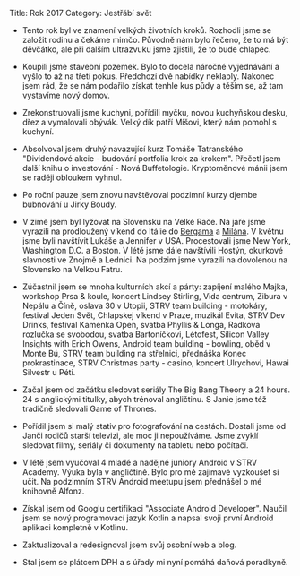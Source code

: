 Title: Rok 2017
Category: Jestřábí svět

- Tento rok byl ve znamení velkých životních kroků. Rozhodli jsme se založit rodinu a čekáme mimčo. Původně nám bylo řečeno, že to má být děvčátko, ale při dalším ultrazvuku jsme zjistili, že to bude chlapec.

- Koupili jsme stavební pozemek. Bylo to docela náročné vyjednávání a vyšlo to až na třetí pokus. Předchozí dvě nabídky neklaply. Nakonec jsem rád, že se nám podařilo získat tenhle kus půdy a těším se, až tam vystavíme nový domov.

- Zrekonstruovali jsme kuchyni, pořídili myčku, novou kuchyňskou desku, dřez a vymalovali obývák. Velký dík patří Míšovi, který nám pomohl s kuchyní.

- Absolvoval jsem druhý navazující kurz Tomáše Tatranského "Dividendové akcie - budování portfolia krok za krokem". Přečetl jsem další knihu o investování - Nová Buffetologie. Kryptoměnové mánii jsem se raději obloukem vyhnul.

- Po roční pauze jsem znovu navštěvoval podzimní kurzy djembe bubnování u Jirky Boudy.

- V zimě jsem byl lyžovat na Slovensku na Velké Rače. Na jaře jsme vyrazili na prodloužený víkend do Itálie do [Bergama](http://janie.8bit.cz/bergamo/) a [Milána](http://janie.8bit.cz/milan/). V květnu jsme byli navštívit Lukáše a Jennifer v USA. Procestovali jsme New York, Washington D.C. a Boston. V létě jsme dále navštívili Hostýn, okurkové slavnosti ve Znojmě a Lednici. Na podzim jsme vyrazili na dovolenou na Slovensko na Velkou Fatru.

- Zúčastnil jsem se mnoha kulturních akcí a párty: zapíjení malého Majka, workshop Prsa & koule, koncert Lindsey Stirling, Vida centrum, Zibura v Nepálu a Číně, oslava 30 v Utopii, STRV team building - motokáry, festival Jeden Svět, Chlapskej víkend v Praze, muzikál Evita, STRV Dev Drinks, festival Kamenka Open, svatba Phyllis & Longa, Radkova rozlučka se svobodou, svatba Bartoníčkovi, Létofest, Silicon Valley Insights with Erich Owens, Android team building - bowling, oběd v Monte Bú, STRV team building na střelnici, přednáška Konec prokrastinace, STRV Christmas party - casino, koncert Ulrychovi, Hawai Silvestr u Péti.

- Začal jsem od začátku sledovat seriály The Big Bang Theory a 24 hours. 24 s anglickými titulky, abych trénoval angličtinu. S Janie jsme též tradičně sledovali Game of Thrones.

- Pořídil jsem si malý stativ pro fotografování na cestách. Dostali jsme od Janči rodičů starší televizi, ale moc ji nepoužíváme. Jsme zvyklí sledovat filmy, seriály či dokumenty na tabletu nebo počítači.

- V létě jsem vyučoval 4 mladé a nadějné juniory Android v STRV Academy. Výuka byla v angličtině. Bylo pro mě zajímavé vyzkoušet si učit. Na podzimním STRV Android meetupu jsem přednášel o mé knihovně Alfonz.

- Získal jsem od Googlu certifikaci "Associate Android Developer". Naučil jsem se nový programovací jazyk Kotlin a napsal svoji první Android aplikaci kompletně v Kotlinu.

- Zaktualizoval a redesignoval jsem svůj osobní web a blog.

- Stal jsem se plátcem DPH a s úřady mi nyní pomáhá daňová poradkyně.
